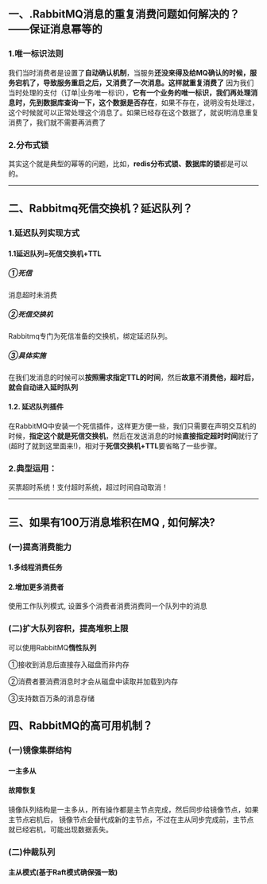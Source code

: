 ## 一、.RabbitMQ消息的重复消费问题如何解决的？——保证消息幂等的
### 1.唯一标识法则
 我们当时消费者是设置了**自动确认机制**，当服务**还没来得及给MQ确认的时候，服务宕机了，导致服务重启之后，又消费了一次消息。这样就重复消费了** 因为我们当时处理的支付（订单|业务唯一标识），**它有一个业务的唯一标识，我们再处理消息时，先到数据库查询一下，这个数据是否存在**，如果不存在，说明没有处理过，这个时候就可以正常处理这个消息了。如果已经存在这个数据了，就说明消息重复消费了，我们就不需要再消费了

### 2.分布式锁
 其实这个就是典型的幂等的问题，比如，**redis分布式锁、数据库的锁**都是可以的。

---
## 二、Rabbitmq死信交换机？延迟队列？
### 1.延迟队列实现方式
#### 1.1延迟队列=死信交换机+TTL
##### ①死信
   消息超时未消费
##### ②死信交换机
   Rabbitmq专门为死信准备的交换机，绑定延迟队列。
##### ③具体实施
   在我们发消息的时候可以**按照需求指定TTL的时间**，然后**故意不消费他，超时后，就会自动进入延时队列**

#### 1.2. 延迟队列插件
  在RabbitMQ中安装一个死信插件，这样更方便一些，我们只需要在声明交互机的时候，**指定这个就是死信交换机**，然后在发送消息的时候**直接指定超时时间**就行了(超时了就到这里面来!)，相对于**死信交换机+TTL**要省略了一些步骤。

### 2.典型运用：
买票超时系统！支付超时系统，超过时间自动取消！

---
## 三、如果有100万消息堆积在MQ , 如何解决?

### (一)提高消费能力

#### 1.多线程消费任务
 
#### 2.增加更多消费者
  使用工作队列模式, 设置多个消费者消费消费同一个队列中的消息

### (二)扩大队列容积，提高堆积上限
 可以使用RabbitMQ**惰性队列**

  ①接收到消息后直接存入磁盘而非内存

  ②消费者要消费消息时才会从磁盘中读取并加载到内存

  ③支持数百万条的消息存储


## 四、RabbitMQ的高可用机制？

### (一)镜像集群结构
#### 一主多从
#### 故障恢复

 镜像队列结构是一主多从，所有操作都是主节点完成，然后同步给镜像节点，如果主节点宕机后，
镜像节点会替代成新的主节点，不过在主从同步完成前，主节点就已经宕机，可能出现数据丢失。
 
### (二)仲裁队列
 #### 主从模式(基于Raft模式确保强一致)
